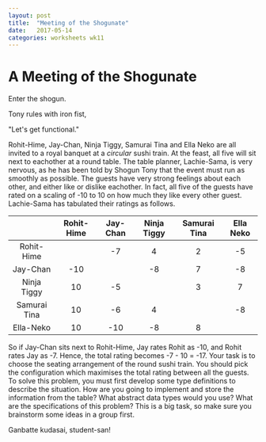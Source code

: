 ```yaml
---
layout: post
title:  "Meeting of the Shogunate"
date:   2017-05-14 
categories: worksheets wk11
---
```



# A Meeting of the Shogunate

Enter the shogun.

Tony rules with iron fist,

"Let's get functional."

Rohit-Hime, Jay-Chan, Ninja Tiggy, Samurai Tina and Ella Neko are all invited to a royal banquet at a _circular_ sushi train.
At the feast, all five will sit next to eachother at a round table. The table planner, Lachie-Sama, is very nervous, as he has been told by Shogun Tony that the event must run as smoothly as possible. The guests have very strong feelings about each other, and  either like or dislike eachother. In fact, all five of the guests have rated on a scaling of -10 to 10 on how much they like every other guest. Lachie-Sama has tabulated their ratings as follows.



|              | Rohit-Hime | Jay-Chan | Ninja Tiggy | Samurai Tina | Ella Neko |
|:------------:|:----------:|:--------:|:-----------:|:------------:|:---------:|
|  Rohit-Hime  |            |    -7    |      4      |       2      |     -5    |
|   Jay-Chan   |     -10    |          |      -8     |       7      |     -8    |
|  Ninja Tiggy |     10     |    -5    |             |       3      |     7     |
| Samurai Tina |     10     |    -6    |      4      |              |     -8    |
|   Ella-Neko  |     10     |    -10   |      -8     |       8      |           |

So if Jay-Chan sits next to Rohit-Hime, Jay rates Rohit as -10, and Rohit rates Jay as -7. Hence, the total rating becomes -7 - 10  = -17. Your task is to choose the seating arrangement of the round sushi train. You should pick the configuration which maximises the total rating between all the guests.
To solve this problem, you must first develop some type definitions to describe the situation. How are you going to implement and store the information from the table? What abstract data types would you use? What are the specifications of this problem? This is a big task, so make sure you brainstorm some ideas in a group first.

Ganbatte kudasai, student-san!

